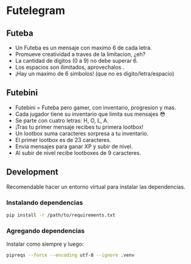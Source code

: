 # Futelegram

## Futeba

- Un Futeba es un mensaje con maximo 6 de cada letra.
- Promueve creatividad a traves de la limitacion, ¿eh?
- La cantidad de digitos (0 a 9) no debe superar 6.
- Los      espacios      son     ilimitados,      aprovechalos      .
- ¡Hay un maximo de 6 simbolos! (que no es digito/letra/espacio)


## Futebini

- Futebini = Futeba pero gamer, con inventario, progresion y mas.
- Cada jugador tiene su inventario que limita sus mensajes 😳
- Se parte con cuatro letras: H, O, L, A.
- ¡Tras tu primer mensaje recibes tu primera lootbox!
- Un lootbox suma caracteres sorpresa a tu inventario.
- El primer lootbox es de 23 caracteres.
- Envia mensajes para ganar XP y subir de nivel.
- Al subir de nivel recibe lootboxes de 9 caracteres.

## Development

Recomendable hacer un entorno virtual para instalar las dependencias.

### Instalando dependencias

```bash
pip install -r /path/to/requirements.txt
```

### Agregando dependencias

Instalar como siempre y luego:

```bash
pipreqs --force --encoding utf-8 --ignore .venv
```